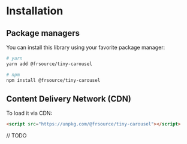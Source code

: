 # Installation

## Package managers

You can install this library using your favorite package manager:

```bash
# yarn
yarn add @frsource/tiny-carousel

# npm
npm install @frsource/tiny-carousel
```

## Content Delivery Network (CDN)

To load it via CDN:

```html
<script src="https://unpkg.com/@frsource/tiny-carousel"></script>
```

// TODO
